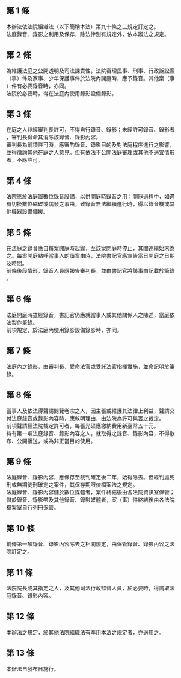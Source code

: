 第 1 條
-------
本辦法依法院組織法（以下簡稱本法）第九十條之三規定訂定之。  
法庭錄音、錄影之利用及保存，除法律別有規定外，依本辦法之規定。

第 2 條
-------
為維護法庭之公開透明及司法課責性，法院審理民事、刑事、行政訴訟案  
（事）件及家事、少年保護事件於法院內開庭時，應予錄音。其他案（事  
）件有必要錄音時，亦同。  
法院於必要時，得在法庭內使用錄影設備錄影。

第 3 條
-------
在庭之人非經審判長許可，不得自行錄音、錄影；未經許可錄音、錄影者  
，審判長得命其消除該錄音、錄影內容。  
審判長為前項許可時，應審酌錄音、錄影目的及對法庭程序進行之影響，  
並得徵詢其他在庭之人意見。但有依法不公開法庭審理或其他不適宜情形  
者，不應許可。

第 4 條
-------
法院應於法庭置數位錄音設備，以供開庭時錄音之用；開庭過程中，如遇  
有切換數位磁碟或偶發之事由，致錄音無法繼續進行時，得以錄音機或其  
他機器設備備援。

第 5 條
-------
在法庭之錄音應自每案開庭時起錄，至該案閉庭時停止，其間連續始末為  
之。每案開庭點呼當事人朗讀案由時，法院書記官應宣告當日開庭之日期  
及時間。  
前條後段情形，錄音人員應報告審判長，並由書記官將該事由記載於筆錄  
。

第 6 條
-------
法庭開庭時雖經錄音，書記官仍應就當事人或其他關係人之陳述，當庭依  
法製作筆錄。  
前項規定，於法庭內使用錄影設備錄影時，亦同。

第 7 條
-------
法庭內之錄影，由審判長、受命法官或受託法官指揮實施，並命記明於筆  
錄。

第 8 條
-------
當事人及依法得聲請閱覽卷宗之人，因主張或維護其法律上利益，聲請交  
付法庭錄音或錄影內容時，應敘明理由，由法院為許可與否之裁定。  
前項聲請經法院裁定許可者，每張光碟應繳納費用新臺幣五十元。  
持有第一項法庭錄音、錄影內容之人，就取得之錄音、錄影內容，不得散  
布、公開播送，或為非正當目的使用。

第 9 條
-------
法庭錄音、錄影內容，應保存至裁判確定後二年，始得除去。但經判處死  
刑或無期徒刑確定之案件，其保存期限依檔案法之規定。  
法庭錄音、錄影內容儲於數位媒體者，案件終結後由各法院資訊室保管；  
儲於錄音、錄影帶及其他錄音、錄影媒體者，案（事）件終結後由各法院  
檔案室自行列冊保管。

第 10 條
--------
前條第一項錄音、錄影內容除去之相關規定，由保管錄音、錄影內容之法  
院訂定之。

第 11 條
--------
法院院長或其指定之人，及其他司法行政監督人員，於必要時，得調取法  
庭錄音、錄影內容。

第 12 條
--------
本辦法之規定，於其他法院組織法有準用本法之規定者，亦適用之。

第 13 條
--------
本辦法自發布日施行。

